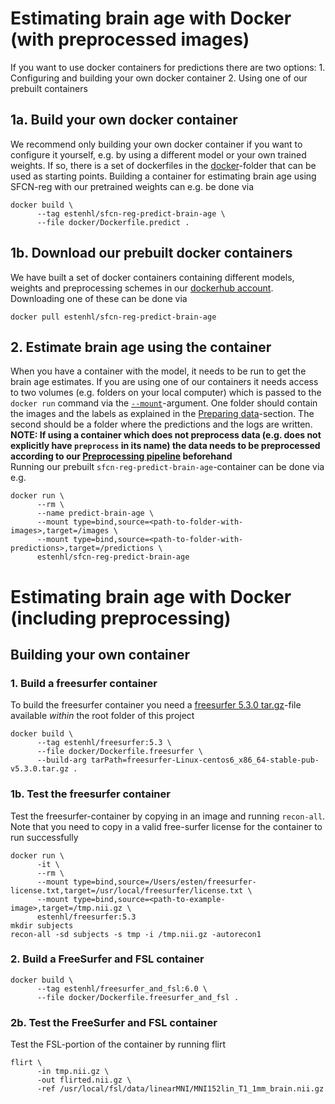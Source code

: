 # Estimating brain age with Docker (with preprocessed images)
If you want to use docker containers for predictions there are two options:
      1. Configuring and building your own docker container
      2. Using one of our prebuilt containers
## 1a. Build your own docker container
We recommend only building your own docker container if you want to configure it yourself, e.g. by using a different model or your own trained weights. If so, there is a set of dockerfiles in the [docker](https://github.com/estenhl/pyment-public/tree/main/docker)-folder that can be used as starting points. Building a container for estimating brain age using SFCN-reg with our pretrained weights can e.g. be done via
```
docker build \
      --tag estenhl/sfcn-reg-predict-brain-age \
      --file docker/Dockerfile.predict .
```
## 1b. Download our prebuilt docker containers
We have built a set of docker containers containing different models, weights and preprocessing schemes in our [dockerhub account](https://hub.docker.com/search?q=estenhl&type=image). Downloading one of these can be done via
```
docker pull estenhl/sfcn-reg-predict-brain-age
```

## 2. Estimate brain age using the container
When you have a container with the model, it needs to be run to get the brain age estimates. If you are using one of our containers it needs access to two volumes (e.g. folders on your local computer) which is passed to the ```docker run``` command via the [```--mount```](https://docs.docker.com/storage/bind-mounts/)-argument. One folder should contain the images and the labels as explained in the [Preparing data](#preparing-data)-section. The second should be a folder where the predictions and the logs are written.<br />
<b>NOTE: If using a container which does not preprocess data (e.g. does not explicitly have ```preprocess``` in its name) the data needs to be preprocessed according to our [Preprocessing pipeline](#preprocessing) beforehand</b></br>
Running our prebuilt ```sfcn-reg-predict-brain-age```-container can be done via e.g.
```
docker run \
      --rm \
      --name predict-brain-age \
      --mount type=bind,source=<path-to-folder-with-images>,target=/images \
      --mount type=bind,source=<path-to-folder-with-predictions>,target=/predictions \
      estenhl/sfcn-reg-predict-brain-age
```

# Estimating brain age with Docker (including preprocessing)
## Building your own container
### 1. Build a freesurfer container
To build the freesurfer container you need a [freesurfer 5.3.0 tar.gz](https://surfer.nmr.mgh.harvard.edu/pub/dist/freesurfer/5.3.0/freesurfer-Linux-centos6_x86_64-stable-pub-v5.3.0.tar.gz)-file available _within_ the root folder of this project
```
docker build \
      --tag estenhl/freesurfer:5.3 \
      --file docker/Dockerfile.freesurfer \
      --build-arg tarPath=freesurfer-Linux-centos6_x86_64-stable-pub-v5.3.0.tar.gz .
```
### 1b. Test the freesurfer container
Test the freesurfer-container by copying in an image and running ```recon-all```. Note that you need to copy in a valid free-surfer license for the container to run successfully
```
docker run \
      -it \
      --rm \
      --mount type=bind,source=/Users/esten/freesurfer-license.txt,target=/usr/local/freesurfer/license.txt \
      --mount type=bind,source=<path-to-example-image>,target=/tmp.nii.gz \
      estenhl/freesurfer:5.3
mkdir subjects
recon-all -sd subjects -s tmp -i /tmp.nii.gz -autorecon1
```
### 2. Build a FreeSurfer and FSL container
```
docker build \
      --tag estenhl/freesurfer_and_fsl:6.0 \
      --file docker/Dockerfile.freesurfer_and_fsl .
```

### 2b. Test the FreeSurfer and FSL container
Test the FSL-portion of the container by running flirt
```
flirt \
      -in tmp.nii.gz \
      -out flirted.nii.gz \
      -ref /usr/local/fsl/data/linearMNI/MNI152lin_T1_1mm_brain.nii.gz
```